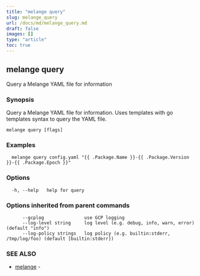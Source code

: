 ```yaml
---
title: "melange query"
slug: melange_query
url: /docs/md/melange_query.md
draft: false
images: []
type: "article"
toc: true
---
```

## melange query

Query a Melange YAML file for information

### Synopsis

Query a Melange YAML file for information.
		Uses templates with go templates syntax to query the YAML file.

```
melange query [flags]
```

### Examples

```
  melange query config.yaml "{{ .Package.Name }}-{{ .Package.Version }}-{{ .Package.Epoch }}"
```

### Options

```
  -h, --help   help for query
```

### Options inherited from parent commands

```
      --gcplog               use GCP logging
      --log-level string     log level (e.g. debug, info, warn, error) (default "info")
      --log-policy strings   log policy (e.g. builtin:stderr, /tmp/log/foo) (default [builtin:stderr])
```

### SEE ALSO

* [melange](/docs/md/melange.md)	 - 

